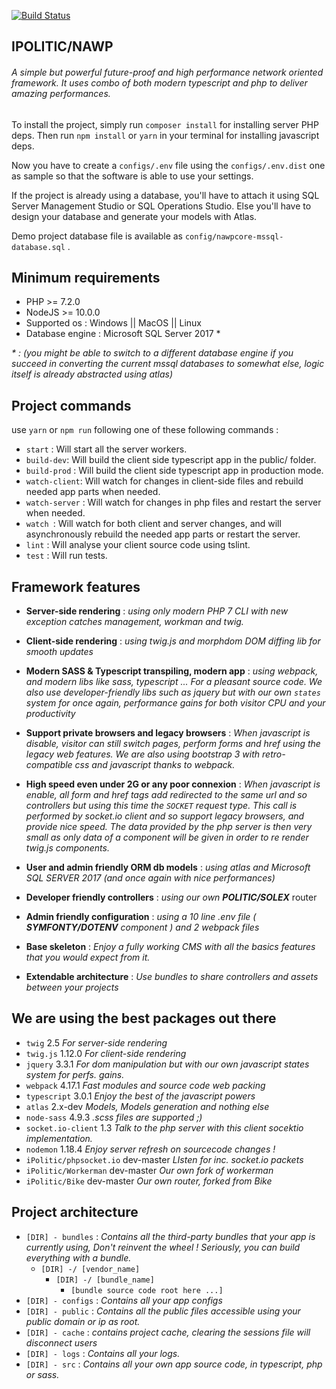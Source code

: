 [![Build Status](https://travis-ci.com/MarcFaussurier/NAWP.svg?branch=master)](https://travis-ci.com/MarcFaussurier/NAWP)

## **IPOLITIC/NAWP** 
###### A simple but powerful future-proof and high performance network oriented framework. It uses combo of both modern typescript and php to deliver amazing performances. 

To install the project, simply run `composer install` for installing server PHP deps. Then run `npm install` or `yarn` in your terminal for installing javascript deps.

Now you have to create a `configs/.env` file using the `configs/.env.dist` one as sample so that the software is able to use your settings.

If the project is already using a database, you'll have to attach it using SQL Server Management Studio or SQL Operations Studio. Else you'll have to design your database and generate your models with Atlas.

Demo project database file is available as `config/nawpcore-mssql-database.sql` .

## Minimum requirements 
- PHP >= 7.2.0 
- NodeJS  >= 10.0.0 
- Supported os : Windows || MacOS || Linux 
- Database engine : Microsoft SQL Server 2017 *

_* : (you might be able to switch to a different database engine if you succeed in converting the current mssql databases to somewhat else, logic itself is already abstracted using atlas)_

## Project commands 

use `yarn` or `npm run` following one of these following commands :

- `start` : Will start all the server workers.
- `build-dev`: Will build the client side typescript app in the public/ folder.
- `build-prod` : Will build the client side typescript app in production mode.
- `watch-client`: Will watch for changes in client-side files and rebuild needed app parts when needed.
- `watch-server` : Will watch for changes in php files and restart the server when needed.
- `watch `: Will watch for both client and server changes, and will asynchronously rebuild the needed app parts or restart the server.
- `lint` : Will analyse your client source code using tslint.
- `test` : Will run tests.

## Framework features

 - **Server-side rendering** :  _using only modern PHP 7 CLI with new exception catches management, workman and twig._ 
 
 - **Client-side rendering** :  _using twig.js and morphdom DOM diffing lib for smooth updates_ 
 
 - **Modern SASS & Typescript transpiling, modern app** :  _using webpack, and modern libs like sass, typescript ... For a pleasant source code. 
 We also use developer-friendly libs such as jquery but with our own `states` system for once again, performance gains for both visitor CPU and your productivity_ 
 
 - **Support private browsers and legacy browsers** : _When javascript _is disable_, visitor can still switch pages, perform forms and href using the legacy web features. 
   We are also using bootstrap 3 with retro-compatible css and javascript thanks to webpack._
 
 - **High speed even under 2G or any poor connexion** : _When javascript _is enable_, all form and href tags add redirected to the same url and so controllers but using this time the `SOCKET` request type. This call is performed by socket.io client and so support legacy browsers, and provide nice speed.
 The data provided by the php server is then very small as only data of a component will be given in order to re render twig.js components._ 
 
 - **User and admin friendly ORM db models** : _using atlas and Microsoft SQL SERVER 2017 (and once again with nice performances)_
 
 - **Developer friendly controllers** :  _using our own **POLITIC/SOLEX**_ router
 
 - **Admin friendly configuration** :  _using a 10 line .env file ( **SYMFONTY/DOTENV** component ) and 2 webpack files_
 
 - **Base skeleton** : _Enjoy a fully working CMS with all the basics features that you would expect from it._
 
 - **Extendable architecture** : _Use bundles to share controllers and assets between your projects_

## We are using the best packages out there
- `twig` 2.5 _For server-side rendering_
- `twig.js` 1.12.0 _For client-side rendering_
- `jquery` 3.3.1 _For dom manipulation but with our own javascript states system for perfs. gains._
- `webpack` 4.17.1 _Fast modules and source code web packing_ 
- `typescript` 3.0.1 _Enjoy the best of the javascript powers_
- `atlas` 2.x-dev _Models, Models generation and nothing else_
- `node-sass` 4.9.3 _.scss files are supported ;)_
- `socket.io-client` 1.3 _Talk to the php server with this client socektio implementation._ 
- `nodemon` 1.18.4 _Enjoy server refresh on sourcecode changes !_ 
- `iPolitic/phpsocket.io` dev-master _LIsten for inc. socket.io packets_ 
- `iPolitic/Workerman` dev-master _Our own fork of workerman_
- `iPolitic/Bike` dev-master _Our own router, forked from Bike_

## Project architecture 


- `[DIR] - bundles` : _Contains all the third-party bundles that your app is currently using, Don't reinvent the wheel ! Seriously, you can build everything with a bundle._ 
   - `[DIR] -/ [vendor_name]` 
        - `[DIR] -/ [bundle_name]` 
             - `[bundle source code root here ...]` 
- `[DIR] - configs` :  _Contains all your app configs_ 
- `[DIR] - public` : _Contains all the public files accessible using your public domain or ip as root._
- `[DIR] - cache` : _contains project cache, clearing the sessions file will disconnect users_ 
- `[DIR] - logs` : _Contains all your logs._
- `[DIR] - src` : _Contains all your own app source code, in typescript, php or sass._

